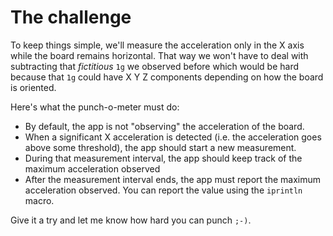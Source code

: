 # The challenge

To keep things simple, we'll measure the acceleration only in the X axis while the board remains
horizontal. That way we won't have to deal with subtracting that *fictitious* `1g` we observed
before which would be hard because that `1g` could have X Y Z components depending on how the board
is oriented.

Here's what the punch-o-meter must do:

- By default, the app is not "observing" the acceleration of the board.
- When a significant X acceleration is detected (i.e. the acceleration goes above some threshold),
  the app should start a new measurement.
- During that measurement interval, the app should keep track of the maximum acceleration observed
- After the measurement interval ends, the app must report the maximum acceleration observed. You
  can report the value using the `iprintln` macro.

Give it a try and let me know how hard you can punch `;-)`.
